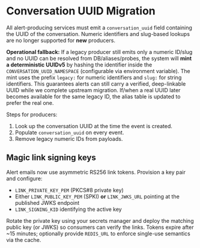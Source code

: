 # Conversation UUID Migration

All alert-producing services must emit a `conversation_uuid` field containing the UUID of the conversation.
Numeric identifiers and slug-based lookups are no longer supported for **new** producers.

**Operational fallback:**
If a legacy producer still emits only a numeric ID/slug and no UUID can be resolved from DB/aliases/probes,
the system will **mint a deterministic UUIDv5** by hashing the identifier inside the
`CONVERSATION_UUID_NAMESPACE` (configurable via environment variable). The mint uses the prefix
`legacy:` for numeric identifiers and `slug:` for string identifiers. This guarantees alerts can still carry a
verified, deep-linkable UUID while we complete upstream migration. If/when a real UUID later becomes
available for the same legacy ID, the alias table is updated to prefer the real one.

Steps for producers:

1. Look up the conversation UUID at the time the event is created.
2. Populate `conversation_uuid` on every event.
3. Remove legacy numeric IDs from payloads.

## Magic link signing keys

Alert emails now use asymmetric RS256 link tokens. Provision a key pair and configure:

- `LINK_PRIVATE_KEY_PEM` (PKCS#8 private key)
- Either `LINK_PUBLIC_KEY_PEM` (SPKI) **or** `LINK_JWKS_URL` pointing at the published JWKS endpoint
- `LINK_SIGNING_KID` identifying the active key

Rotate the private key using your secrets manager and deploy the matching public key (or JWKS) so
consumers can verify the links. Tokens expire after ~15 minutes; optionally provide `REDIS_URL` to enforce
single-use semantics via the cache.
